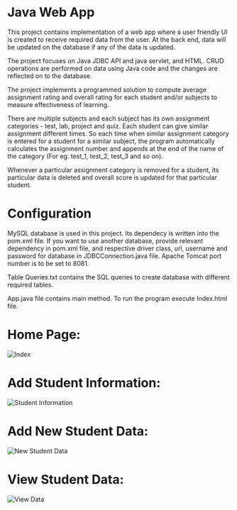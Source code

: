 # Java Web App
This project contains implementation of a web app where a user friendly UI is created to receive required data from the user. At the back end,  data will be updated on the database if any of the data is updated.

The project focuses on Java JDBC API and java servlet, and HTML. CRUD operations are performed on data using Java code and the changes are reflected on to the database.

The project implements a programmed solution to compute average assignment rating and overall rating for each student and/or subjects to measure effectiveness of learning.

There are multiple subjects and each subject has its own assignment categories - test, lab, project and quiz. Each student can give similar assignment different times. So each time when similar assignment category is entered for a student for a similar subject, the program automatically calculates the assignment number and appends at the end of the name of the category (For eg. test_1, test_2, test_3 and so on).

Whenever a particular assignment category is removed for a student, its particular data is deleted and overall score is updated for that particular student.

# Configuration
MySQL database is used in this project. Its dependecy is written into the pom.xml file. If you want to use another database, provide relevant dependency in pom.xml file, and respective driver class, url, username and password for database in JDBCConnection.java file. Apache Tomcat port number is to be set to 8081.

Table Queries.txt contains the SQL queries to create database with different required tables.

App.java file contains main method. To run the program execute Index.html file.

# Home Page:

![Index](https://user-images.githubusercontent.com/73383343/136646974-6baf62ed-8dca-4cb4-aa7b-f75e264d957d.JPG)

# Add Student Information:

![Student Information](https://user-images.githubusercontent.com/73383343/136647014-27c96bdd-3a1f-4656-89ac-21d59f9aedd8.JPG)

# Add New Student Data:

![New Student Data](https://user-images.githubusercontent.com/73383343/136647039-4e3e254e-2c09-44e7-9a6d-f16adea36df2.JPG)

# View Student Data:

![View Data](https://user-images.githubusercontent.com/73383343/136647058-7d3eabf5-e9f6-49a4-a849-886a80f1936a.JPG)
